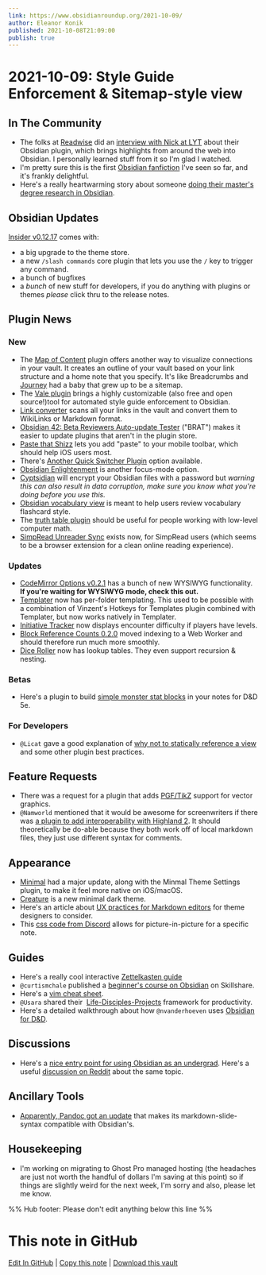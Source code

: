 ```yaml
---
link: https://www.obsidianroundup.org/2021-10-09/
author: Eleanor Konik
published: 2021-10-08T21:09:00
publish: true
---
```


# 2021-10-09: Style Guide Enforcement & Sitemap-style view

## In The Community

-   The folks at [Readwise](https://readwise.io/i/ac9) did an [interview with Nick at LYT](https://www.youtube.com/watch?v=n12iIZwL4S4) about their Obsidian plugin, which brings highlights from around the web into Obsidian. I personally learned stuff from it so I'm glad I watched.
-   I'm pretty sure this is the first [Obsidian fanfiction](http://discordapp.com/channels/686053708261228577/805952223124520961/893614070165540874) I've seen so far, and it's frankly delightful.
-   Here's a really heartwarming story about someone [doing their master's degree research in Obsidian](https://www.reddit.com/r/ObsidianMD/comments/q37y8u/practical_results_obsidian_helped_me_write_my/).

## Obsidian Updates

[Insider v0.12.17](https://forum.obsidian.md/t/obsidian-release-v0-12-17-insider-build/25270) comes with:

-   a big upgrade to the theme store.
-   a new `/slash commands` core plugin that lets you use the `/` key to trigger any command.
-   a bunch of bugfixes
-   a _bunch_ of new stuff for developers, if you do anything with plugins or themes _please_ click thru to the release notes.

## Plugin News

### New

-   The [Map of Content](https://github.com/Robin-Haupt-1/Obsidian-Map-of-Content) plugin offers another way to visualize connections in your vault. It creates an outline of your vault based on your link structure and a home note that you specify. It's like Breadcrumbs and [Journey](https://publish.obsidian.md/alexisrondeau/Obsidian+Journey+Plugin) had a baby that grew up to be a sitemap.
-   The [Vale plugin](https://github.com/marcusolsson/obsidian-vale) brings a highly customizable (also free and open source!)tool for automated style guide enforcement to Obsidian.
-   [Link converter](https://github.com/ozntel/obsidian-link-converter) scans all your links in the vault and convert them to WikiLinks or Markdown format.
-   [Obsidian 42: Beta Reviewers Auto-update Tester](https://github.com/TfTHacker/obsidian42-brat) ("BRAT") makes it easier to update plugins that aren't in the plugin store.
-   [Paste that Shizz](https://github.com/shabegom/paste-that-shizz) lets you add "paste" to your mobile toolbar, which should help iOS users most.
-   There's [Another Quick Switcher Plugin](https://github.com/tadashi-aikawa/obsidian-another-quick-switcher) option available.
-   [Obsidian Enlightenment](https://github.com/ryanjamurphy/enlightenment-obsidian) is another focus-mode option.
-   [Cyptsidian](https://github.com/triumphantomato/cryptsidian/) will encrypt your Obsidian files with a password but _warning this can also result in data corruption, make sure you know what you're doing before you use this._
-   [Obsidian vocabulary view](https://github.com/nnshi-s/obsidian-vocabulary-view-plugin) is meant to help users review vocabulary flashcard style.
-   The [truth table plugin](https://github.com/insertish/obsidian-truth-table-plugin) should be useful for people working with low-level computer math.
-   [SimpRead Unreader Sync](https://github.com/Kenshin/simpread-obsidian) exists now, for SimpRead users (which seems to be a browser extension for a clean online reading experience).

### Updates

-   [CodeMirror Options v0.2.1](https://github.com/nothingislost/obsidian-codemirror-options/releases/tag/0.2.1) has a bunch of new WYSIWYG functionality. **If you're waiting for WYSIWYG mode, check this out.**
-   [Templater](https://github.com/SilentVoid13/Templater) now has per-folder templating. This used to be possible with a combination of Vinzent's Hotkeys for Templates plugin combined with Templater, but now works natively in Templater.
-   [Initiative Tracker](https://github.com/valentine195/obsidian-initiative-tracker) now displays encounter difficulty if players have levels.
-   [Block Reference Counts 0.2.0](https://github.com/shabegom/obsidian-reference-count) moved indexing to a Web Worker and should therefore run much more smoothly.
-   [Dice Roller](https://github.com/valentine195/obsidian-dice-roller) now has lookup tables. They even support recursion & nesting.

### Betas

-   Here's a plugin to build [simple monster stat blocks](https://github.com/g-bauer/obsidian-quick-monsters) in your notes for D&D 5e.

### For Developers

-   `@Licat` gave a good explanation of [why not to statically reference a view](https://github.com/obsidianmd/obsidian-releases/pull/504) and some other plugin best practices.

## Feature Requests

-   There was a request for a plugin that adds [PGF/TikZ](https://forum.obsidian.md/t/tikz-support/9601) support for vector graphics.
-   `@Namworld` mentioned that it would be awesome for screenwriters if there was [a plugin to add interoperability with Highland 2](http://discordapp.com/channels/686053708261228577/805952223124520961/894587104846315600). It should theoretically be do-able because they both work off of local markdown files, they just use different syntax for comments.

## Appearance

-   [Minimal](https://github.com/kepano/obsidian-minimal) had a major update, along with the Minmal Theme Settings plugin, to make it feel more native on iOS/macOS.
-   [Creature](https://github.com/marcusolsson/obsidian-creature-theme) is a new minimal dark theme.
-   Here's an article about [UX practices for Markdown editors](https://css-tricks.com/considerations-for-using-markdown-writing-apps-on-static-sites/) for theme designers to consider.
-   This [css code from Discord](https://discord.com/channels/686053708261228577/702656734631821413/789297866769825883) allows for picture-in-picture for a specific note.

## Guides

-   Here's a really cool interactive [Zettelkasten guide](https://binnyva.com/zettelkasten/)
-   `@curtismchale` published a [beginner's course on Obsidian](https://www.skillshare.com/site/join?teacherRef=685311&via=teacher-referral&t=Getting-Started-with-Obsidian&sku=704822481) on Skillshare.
-   Here's a [vim cheat sheet](https://rumorscity.com/wp-content/uploads/2014/08/10-Best-VIM-Cheat-Sheet-02.jpg).
-   `@Usara` shared their  [Life-Disciples-Projects](https://github.com/uwidev/life-disciplines-projects) framework for productivity.
-   Here's a detailed walkthrough about how `@nvanderhoeven` uses [Obsidian for D&D](https://nicolevanderhoeven.com/blog/20210930-non-lazy-dms-use-obsidian-for-dnd/).

## Discussions

-   Here's a [nice entry point for using Obsidian as an undergrad](https://discord.com/channels/686053708261228577/722584061087842365/895123275611525160). Here's a useful [discussion on Reddit](https://www.reddit.com/r/ObsidianMD/comments/q25z8e/how_to_use_obsidian_for_university_whats_the_best/) about the same topic.

## Ancillary Tools

-   [Apparently, Pandoc got an update](http://discordapp.com/channels/686053708261228577/710585052769157141/894661122286821466) that makes its markdown-slide-syntax compatible with Obsidian's.

## Housekeeping

-   I'm working on migrating to Ghost Pro managed hosting (the headaches are just not worth the handful of dollars I'm saving at this point) so if things are slightly weird for the next week, I'm sorry and also, please let me know.

%% Hub footer: Please don't edit anything below this line %%

# This note in GitHub

<span class="git-footer">[Edit In GitHub](https://github.dev/obsidian-community/obsidian-hub/blob/main/01%20-%20Community/Obsidian%20Roundup/2021-10-09%20%20Style%20Guide%20Enforcement%20%26%20Sitemap-style%20view.md "git-hub-edit-note") | [Copy this note](https://raw.githubusercontent.com/obsidian-community/obsidian-hub/main/01%20-%20Community/Obsidian%20Roundup/2021-10-09%20%20Style%20Guide%20Enforcement%20%26%20Sitemap-style%20view.md "git-hub-copy-note") | [Download this vault](https://github.com/obsidian-community/obsidian-hub/archive/refs/heads/main.zip "git-hub-download-vault") </span>
